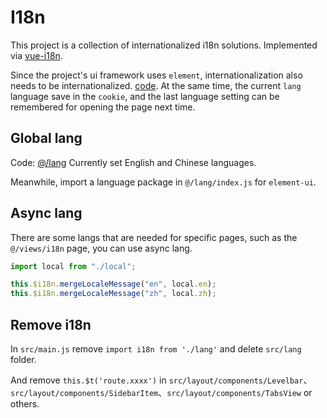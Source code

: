 # I18n

This project is a collection of internationalized i18n solutions. Implemented via [vue-i18n](https://github.com/kazupon/vue-i18n).

Since the project's ui framework uses `element`, internationalization also needs to be internationalized.
[code](https://github.com/PanJiaChen/vue-element-admin/blob/master/src/lang/index.js).
At the same time, the current `lang` language save in the `cookie`, and the last language setting can be remembered for opening the page next time.

## Global lang

Code: [@/lang](https://github.com/PanJiaChen/vue-element-admin/tree/master/src/lang)
Currently set English and Chinese languages.

Meanwhile, import a language package in `@/lang/index.js` for `element-ui`.

## Async lang

There are some langs that are needed for specific pages, such as the `@/views/i18n` page, you can use async lang.

```js
import local from "./local";

this.$i18n.mergeLocaleMessage("en", local.en);
this.$i18n.mergeLocaleMessage("zh", local.zh);
```

## Remove i18n

In `src/main.js` remove `import i18n from './lang'` and delete `src/lang` folder.

And remove `this.$t('route.xxxx')` in `src/layout/components/Levelbar`、`src/layout/components/SidebarItem`、`src/layout/components/TabsView` or others.

